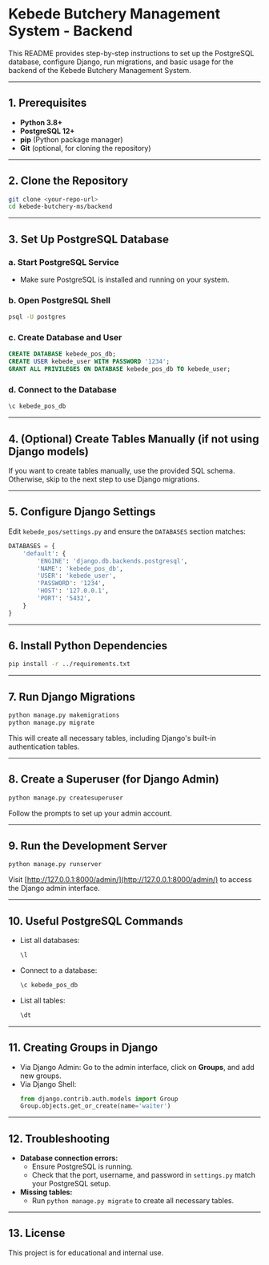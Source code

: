 # Kebede Butchery Management System - Backend

This README provides step-by-step instructions to set up the PostgreSQL database, configure Django, run migrations, and basic usage for the backend of the Kebede Butchery Management System.

---

## 1. Prerequisites

- **Python 3.8+**
- **PostgreSQL 12+**
- **pip** (Python package manager)
- **Git** (optional, for cloning the repository)

---

## 2. Clone the Repository

```sh
git clone <your-repo-url>
cd kebede-butchery-ms/backend
```

---

## 3. Set Up PostgreSQL Database

### a. Start PostgreSQL Service
- Make sure PostgreSQL is installed and running on your system.

### b. Open PostgreSQL Shell
```sh
psql -U postgres
```

### c. Create Database and User
```sql
CREATE DATABASE kebede_pos_db;
CREATE USER kebede_user WITH PASSWORD '1234';
GRANT ALL PRIVILEGES ON DATABASE kebede_pos_db TO kebede_user;
```

### d. Connect to the Database
```sql
\c kebede_pos_db
```

---

## 4. (Optional) Create Tables Manually (if not using Django models)
If you want to create tables manually, use the provided SQL schema. Otherwise, skip to the next step to use Django migrations.

---

## 5. Configure Django Settings

Edit `kebede_pos/settings.py` and ensure the `DATABASES` section matches:

```python
DATABASES = {
    'default': {
        'ENGINE': 'django.db.backends.postgresql',
        'NAME': 'kebede_pos_db',
        'USER': 'kebede_user',
        'PASSWORD': '1234',
        'HOST': '127.0.0.1',
        'PORT': '5432',
    }
}
```

---

## 6. Install Python Dependencies

```sh
pip install -r ../requirements.txt
```

---

## 7. Run Django Migrations

```sh
python manage.py makemigrations
python manage.py migrate
```

This will create all necessary tables, including Django's built-in authentication tables.

---

## 8. Create a Superuser (for Django Admin)

```sh
python manage.py createsuperuser
```
Follow the prompts to set up your admin account.

---

## 9. Run the Development Server

```sh
python manage.py runserver
```

Visit [http://127.0.0.1:8000/admin/](http://127.0.0.1:8000/admin/) to access the Django admin interface.

---

## 10. Useful PostgreSQL Commands

- List all databases:
  ```sql
  \l
  ```
- Connect to a database:
  ```sql
  \c kebede_pos_db
  ```
- List all tables:
  ```sql
  \dt
  ```

---

## 11. Creating Groups in Django

- Via Django Admin: Go to the admin interface, click on **Groups**, and add new groups.
- Via Django Shell:
  ```python
  from django.contrib.auth.models import Group
  Group.objects.get_or_create(name='waiter')
  ```

---

## 12. Troubleshooting

- **Database connection errors:**
  - Ensure PostgreSQL is running.
  - Check that the port, username, and password in `settings.py` match your PostgreSQL setup.
- **Missing tables:**
  - Run `python manage.py migrate` to create all necessary tables.

---

## 13. License

This project is for educational and internal use. 